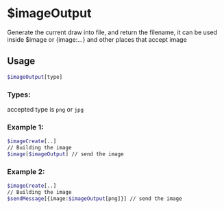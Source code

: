 # $imageOutput

Generate the current draw into file, and return the filename, it can be used inside $image or {image:...} and other places that accept image

## Usage

```bash
$imageOutput[type]
```

### Types:
accepted type is `png` or `jpg`

### Example 1:
```bash
$imageCreate[..]
// Building the image
$image[$imageOutput] // send the image


```

### Example 2:
```bash
$imageCreate[..]
// Building the image
$sendMessage[{image:$imageOutput[png]}] // send the image
```
